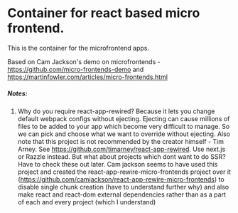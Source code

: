 # Container for react based micro frontend.
This is the container for the microfrontend apps.

Based on Cam Jackson's demo on microfrontends - https://github.com/micro-frontends-demo and https://martinfowler.com/articles/micro-frontends.html

##### Notes:
1. Why do you require react-app-rewired? Because it lets you change default webpack configs without ejecting. Ejecting can cause millions of files to be added to your app which become very difficult to manage. So we can pick and choose what we want to override without ejecting. Also note that this project is not recommended by the creator himself - Tim Arney. See https://github.com/timarney/react-app-rewired. Use next.js or Razzle instead. But what about projects which dont want to do SSR? Have to check these out later. Cam jackson seems to have used this project and created the react-app-rewire-micro-frontends project over it (https://github.com/camjackson/react-app-rewire-micro-frontends) to disable single chunk creation (have to understand further why) and also make react and react-dom external dependencies rather than as a part of each and every project (which I understand)